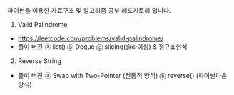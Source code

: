 파이썬을 이용한 자료구조 및 알고리즘 공부 레포지토리 입니다.

1. Valid Palindrome
  - https://leetcode.com/problems/valid-palindrome/
  - 풀이 버전
    ⓐ list()
    ⓑ Deque
    ⓒ slicing(슬라이싱) & 정규표현식

2. Reverse String
  - 풀이 버전
    ⓐ Swap with Two-Pointer (전통적 방식)
    ⓑ reverse() (파이썬다운 방식)